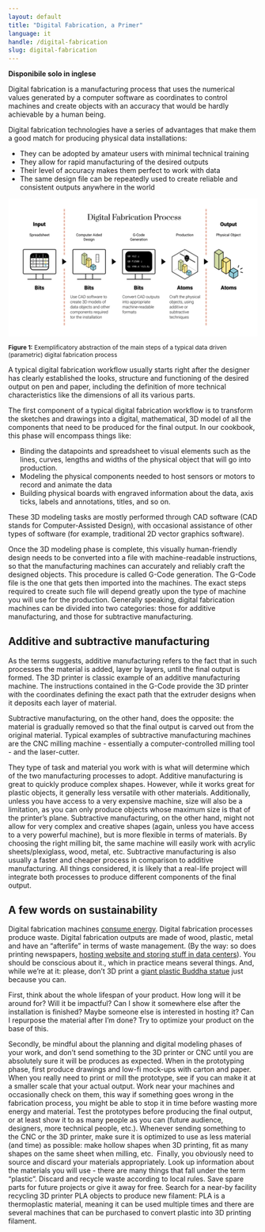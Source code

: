 ```yaml
---
layout: default
title: "Digital Fabrication, a Primer"
language: it
handle: /digital-fabrication
slug: digital-fabrication
---
```

**Disponibile solo in inglese**

Digital fabrication is a manufacturing process that uses the numerical values generated by a computer software as coordinates to control machines and create objects with an accuracy that would be hardly achievable by a human being.

Digital fabrication technologies have a series of advantages that make them a good match for producing physical data installations:

- They can be adopted by amateur users with minimal technical training
- They allow for rapid manufacturing of the desired outputs
- Their level of accuracy makes them perfect to work with data
- The same design file can be repeatedly used to create reliable and consistent outputs anywhere in the world

<img style="max-width: 100%" src="/img/digital-fabrication-process.png">
<p style="font-size: 12px"><b>Figure 1:</b> Exemplificatory abstraction of the main steps of a typical data driven (parametric) digital fabrication process</p>

A typical digital fabrication workflow usually starts right after the designer has clearly established the looks, structure and functioning of the desired output on pen and paper, including the definition of more technical characteristics like the dimensions of all its various parts. 

The first component of a typical digital fabrication workflow is to transform the sketches and drawings into a digital, mathematical, 3D model of all the components that need to be produced for the final output. In our cookbook, this phase will encompass things like:

- Binding the datapoints and spreadsheet to visual elements such as the lines, curves, lengths and widths of the physical object that will go into production.
- Modeling the physical components needed to host sensors or motors to record and animate the data
- Building physical boards with engraved information about the data, axis ticks, labels and annotations, titles, and so on.

These 3D modeling tasks are mostly performed through CAD software (CAD stands for Computer-Assisted Design), with occasional assistance of other types of software (for example, traditional 2D vector graphics software).

Once the 3D modeling phase is complete, this visually human-friendly design needs to be converted into a file with machine-readable instructions, so that the manufacturing machines can accurately and reliably craft the designed objects. This procedure is called G-Code generation. The G-Code file is the one that gets then imported into the machines. The exact steps required to create such file will depend greatly upon the type of machine you will use for the production. Generally speaking, digital fabrication machines can be divided into two categories: those for additive manufacturing, and those for subtractive manufacturing.

## Additive and subtractive manufacturing

As the terms suggests, additive manufacturing refers to the fact that in such processes the material is added, layer by layers, until the final output is formed. The 3D printer is classic example of an additive manufacturing machine. The instructions contained in the G-Code provide the 3D printer with the coordinates defining the exact path that the extruder designs when it deposits each layer of material. 

Subtractive manufacturing, on the other hand, does the opposite: the material is gradually removed so that the final output is carved out from the original material. Typical examples of subtractive manufacturing machines are the CNC milling machine - essentially a computer-controlled milling tool - and the laser-cutter.

They type of task and material you work with is what will determine which of the two manufacturing processes to adopt. Additive manufacturing is great to quickly produce complex shapes. However, while it works great for plastic objects, it generally less versatile with other materials. Additionally, unless you have access to a very expensive machine, size will also be a limitation, as you can only produce objects whose maximum size is that of the printer’s plane.
Subtractive manufacturing, on the other hand, might not allow for very complex and creative shapes (again, unless you have access to a very powerful machine), but is more flexible in terms of materials. By choosing the right milling bit, the same machine will easily work with acrylic sheets/plexiglass, wood, metal, etc. Subtractive manufacturing is also usually a faster and cheaper process in comparison to additive manufacturing. All things considered, it is likely that a real-life project will integrate both processes to produce different components of the final output.

## A few words on sustainability

Digital fabrication machines [consume energy](http://www.lowtechmagazine.com/2014/03/how-sustainable-is-digital-fabrication.html). Digital fabrication processes produce waste. Digital fabrication outputs are made of wood, plastic, metal and have an “afterlife” in terms of waste management. (By the way: so does printing newspapers, [hosting website and storing stuff in data centers](https://data-economy.com/data-centres-world-will-consume-1-5-earths-power-2025/)). You should be conscious about it., which in practice means several things. And, while we’re at it: please, don’t 3D print a [giant plastic Buddha statue](https://www.yeggi.com/q/buddha/) just because you can.

First, think about the whole lifespan of your product. How long will it be around for? Will it be impactful? Can I show it somewhere else after the installation is finished? Maybe someone else is interested in hosting it? Can I repurpose the material after I’m done? Try to optimize your product on the base of this.

Secondly, be mindful about the planning and digital modeling phases of your work, and don’t send something to the 3D printer or CNC until you are absolutely sure it will be produces as expected. When in the prototyping phase, first produce drawings and low-fi mock-ups with carton and paper.  When you really need to print or mill the prototype, see if you can make it at a smaller scale that your actual output. Work near your machines and occasionally check on them, this way if something goes wrong in the fabrication process, you might be able to stop it in time before wasting more energy and material. Test the prototypes before producing the final output, or at least show it to as many people as you can (future audience, designers, more technical people, etc.).  Whenever sending something to the CNC or the 3D printer, make sure it is optimized to use as less material (and time) as possible: make hollow shapes when 3D printing, fit as many shapes on the same sheet when milling, etc. 
Finally, you obviously need to source and discard your materials appropriately. Look up information about the materials you will use - there are many things that fall under the term “plastic”. Discard and recycle waste according to local rules. Save spare parts for future projects or give it away for free. Search for a near-by facility recycling 3D printer PLA objects to produce new filament: PLA is a thermoplastic material, meaning it can be used multiple times and there are several machines that can be purchased to convert plastic into 3D printing filament.
